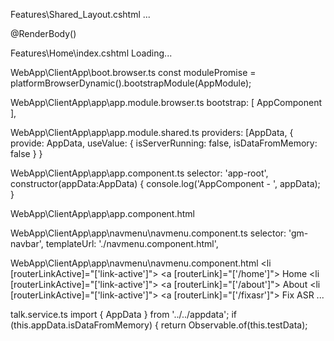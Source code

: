 Features\Shared\_Layout.cshtml
    <script>
        window.APP_DATA = { isServerRunning: true, isDataFromMemory: false }
    </script>
	...
    <div class="container body-content">
        @RenderBody()
    </div>

Features\Home\index.cshtml
	<app-root asp-prerender-module="ClientApp/dist/main-server">Loading...</app-root>

WebApp\ClientApp\boot.browser.ts
	const modulePromise = platformBrowserDynamic().bootstrapModule(AppModule);

WebApp\ClientApp\app\app.module.browser.ts
	    bootstrap: [ AppComponent ],

WebApp\ClientApp\app\app.module.shared.ts
	providers: [AppData,
        {
            provide: AppData,
            useValue: { isServerRunning: false, isDataFromMemory: false }
	}

WebApp\ClientApp\app\app.component.ts
	selector: 'app-root',
	constructor(appData:AppData) {
    		console.log('AppComponent - ', appData);
	}

WebApp\ClientApp\app\app.component.html
	<gm-navbar></gm-navbar>
        <router-outlet></router-outlet>

WebApp\ClientApp\app\navmenu\navmenu.component.ts
	selector: 'gm-navbar',
	templateUrl: './navmenu.component.html',

WebApp\ClientApp\app\navmenu\navmenu.component.html
	<li [routerLinkActive]="['link-active']">
		<a [routerLink]="['/home']">
		  <span class='glyphicon glyphicon-home'></span> Home
		</a>
	</li>
	<li [routerLinkActive]="['link-active']">
		<a [routerLink]="['/about']">
		  <span class='glyphicon glyphicon-book '></span> About
		</a>
	</li>
	<li [routerLinkActive]="['link-active']">
		<a [routerLink]="['/fixasr']">
		  <span class='glyphicon glyphicon-edit '></span> Fix ASR
		</a>
	</li>
	  ...

talk.service.ts
	import { AppData } from '../../appdata';
        if (this.appData.isDataFromMemory) {
            return Observable.of(this.testData);

				